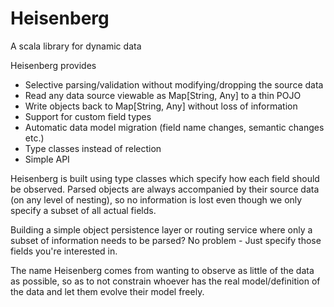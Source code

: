 # Heisenberg
A scala library for dynamic data

Heisenberg provides 
* Selective parsing/validation without modifying/dropping the source data
* Read any data source viewable as Map[String, Any] to a thin POJO
* Write objects back to Map[String, Any] without loss of information
* Support for custom field types 
* Automatic data model migration (field name changes, semantic changes etc.)
* Type classes instead of relection
* Simple API

Heisenberg is built using type classes which specify how each field should be observed. Parsed objects are always accompanied by their source data (on any level of nesting), so no information is lost even though we only specify a subset of all actual fields.

Building a simple object persistence layer or routing service where only a subset of information needs to be parsed? 
No problem - Just specify those fields you're interested in. 

The name Heisenberg comes from wanting to observe as little of the data as possible, so as to not constrain whoever has the real model/definition of the data and let them evolve their model freely. 

